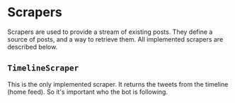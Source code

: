 # Scrapers

Scrapers are used to provide a stream of existing posts.
They define a source of posts, and a way to retrieve them.
All implemented scrapers are described below.

## `TimelineScraper`

This is the only implemented scraper.
It returns the tweets from the timeline (home feed).
So it's important who the bot is following.
